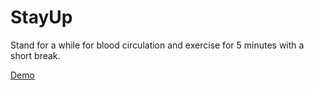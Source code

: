 # StayUp
Stand for a while for blood circulation and exercise for 5 minutes with a short break.

[Demo](https://ozknozsrt.github.io/kojs-exercises/stayup/)

